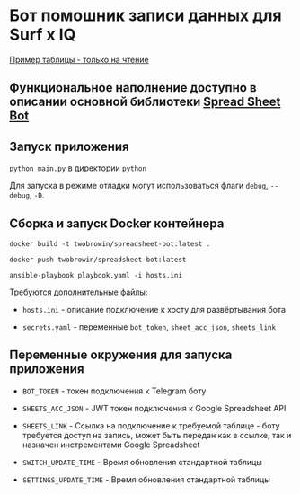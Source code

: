# Бот помошник записи данных для Surf x IQ

[Пример таблицы - только на чтение](https://docs.google.com/spreadsheets/d/1dkpFEvOqWvVM_cJAnKvaQ0Ne8MmGPjy33cvPeeSwi-o/edit?usp=sharing)

## Функциональное наполнение доступно в описании основной библиотеки [Spread Sheet Bot](https://github.com/twobrowin-study/spreadsheetbot-lib)

## Запуск приложения

`python main.py` в директории `python`

Для запуска в режиме отладки могут использоваться флаги `debug`, `--debug`, `-D`.

## Сборка и запуск Docker контейнера

`docker build -t twobrowin/spreadsheet-bot:latest .`

`docker push twobrowin/spreadsheet-bot:latest`

`ansible-playbook playbook.yaml -i hosts.ini`

Требуются дополнительные файлы:

* `hosts.ini` - описание подключение к хосту для развёртывания бота

* `secrets.yaml` - переменные `bot_token`, `sheet_acc_json`, `sheets_link`

## Переменные окружения для запуска приложения

* `BOT_TOKEN` - токен подключения к Telegram боту

* `SHEETS_ACC_JSON` - JWT токен подключения к Google Spreadsheet API

* `SHEETS_LINK` - Ссылка на подключение к требуемой таблице - боту требуется доступ на запись, может быть передан как в ссылке, так и назначен инстрементами Google Spreadsheet

* `SWITCH_UPDATE_TIME` - Время обновления стандартной таблицы 

* `SETTINGS_UPDATE_TIME` - Время обновления стандартной таблицы 